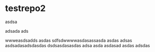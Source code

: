 # testrepo2

asdsa

adsada
ads

wwweasdsadds
asdas
sdfsdwwwwasdasassasda
asdas
adsas
asdsadasadsdasdas
dsdsasdasasdas
adsa
asda
asdasad
asdas
adsdas

